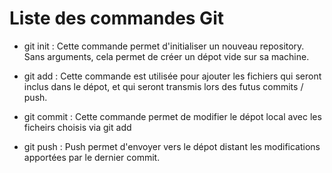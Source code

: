 # Liste des commandes Git
- git init : Cette commande permet d'initialiser un nouveau repository. Sans arguments, cela permet de créer un dépot vide sur sa machine.

- git add : Cette commande est utilisée pour ajouter les fichiers qui seront inclus dans le dépot, et qui seront transmis lors des futus commits / push.

- git commit : Cette commande permet de modifier le dépot local avec les ficheirs choisis via git add

- git push : Push permet d'envoyer vers le dépot distant les modifications apportées par le dernier commit.